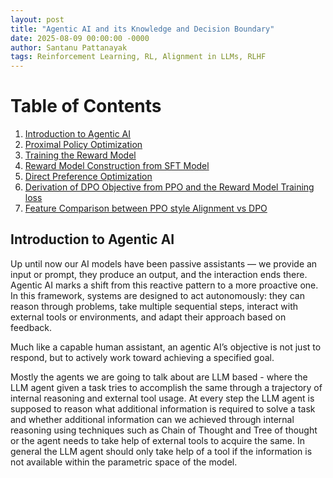 ```yaml
---
layout: post
title: "Agentic AI and its Knowledge and Decision Boundary"
date: 2025-08-09 00:00:00 -0000
author: Santanu Pattanayak
tags: Reinforcement Learning, RL, Alignment in LLMs, RLHF  
---
```


# Table of Contents
1. [Introduction to Agentic AI](#introduction)
2. [Proximal Policy Optimization ](#ppo)
3. [Training the Reward Model](#trm)
4. [Reward Model Construction from SFT Model](#Rrmcfsft)
5. [Direct Preference Optimization](#dpo)
6. [Derivation of DPO Objective from PPO and the Reward Model Training loss](#ppo2dpo)
7. [Feature Comparison between PPO style Alignment vs DPO](#ppovsdpo)


## Introduction to Agentic AI<a name="introduction"></a>

Up until now our AI models have been passive assistants — we provide an input or prompt, they produce an output, and the interaction ends there.
Agentic AI marks a shift from this reactive pattern to a more proactive one. In this framework, systems are designed to act autonomously: they can reason through problems, take multiple sequential steps, interact with external tools or environments, and adapt their approach based on feedback.

Much like a capable human assistant, an agentic AI’s objective is not just to respond, but to actively work toward achieving a specified goal.

Mostly the agents we are going to talk about are LLM based - where the LLM agent given a task tries to accomplish the same through a trajectory of internal reasoning and external tool usage. At every step the LLM agent is supposed to reason what additional information is required to solve a task and whether additional information can we achieved through internal reasoning using techniques such as  Chain of Thought and Tree of thought or the agent needs to take help of external tools to acquire the same. In general the LLM agent should only take help of a tool if the information is not available within the parametric space of the model.
